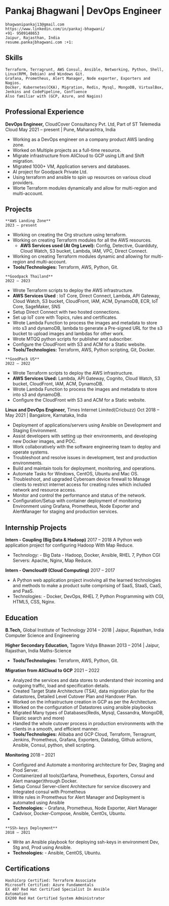 # **Pankaj Bhagwani | DevOps Engineer**

```
bhagwanipankaj13@gmail.com
https://www.linkedin.com/in/pankaj-bhagwani/
+91- 9509148653
Jaipur, Rajasthan, India
resume.pankajbhagwani.com :+1:

```
## Skills

```
Terraform, Terragrunt, AWS Consul, Ansible, Networking, Python, Shell, Linux(RPM, Debian) and Windows Git.
Grafana, Prometheus, Alert Manager, Node exporter, Exporters and Nagios.
Docker, Kubernetes(CKA), Migration, Redis, Mysql, MongoDB, VirtualBox, Jenkins and CodePipeline, Confluence
Also familiar with (GCP, Azure, and Nagios)
```
## Professional Experience

**DevOps Engineer,** CloudCover Consultancy Pvt. Ltd,
Part of ST Telemedia Cloud
May 2021 – present | Pune, Maharashtra, India

- Working as a DevOps engineer on a company product AWS landing zone.
- Worked on Multiple projects as a full-time resource.
- Migrate infrastructure from AliCloud to GCP using Lift and Shift migration.
- Migrated 1000+ VM, Application servers and databases.
- AI project for Goodpack Private Ltd.
- Using terraform and ansible to spin up resources on various cloud providers.
- Worte Terraform modules dynamically and allow for multi-region and multi-account.

## Projects

```
**AWS Landing Zone**
2023 – present
```
- Working on creating the Org structure using terraform.
- Working on creating Terraform modules for all the
AWS resources.
    - **AWS Services used (At Org Level):** Config, Detective, Guardduty, Cloud Watch, S3 bucket, Lambda, IAM, VPC, Direct Connect.
- Working on creating Terraform modules dynamic and allowing for multi-region and multi-account.
- **Tools/Technologies:** Terraform, AWS, Python, Git.

```
**Goodpack Thailand**
2022 – 2023
```
- Wrote Terraform scripts to deploy the AWS infrastructure.
- **AWS Services Used** : IoT Core, Direct Connect, Lambda, API Gateway, Cloud Watch, S3 bucket, CloudFront, IAM, ACM, DynamoDB, ECR, IoT Core, SageMaker, SNS
- Setup Direct Connect with two hosted connections.
- Set up IoT core with Topics, rules and certificates.
- Wrote Lambda Function to process the images and metadata to store into s3 and dynamoDB, lambda to generate a Pre-signed URL for the s3 bucket to upload images and lambdas for other work.
- Wrote MTQQ python scripts for publisher and subscriber.
- Configure the CloudFront with S3 and ACM for a Static website.
- **Tools/Technologies:** Terraform, AWS, Python
scripting, Git, Docker.

```
**GoodPack US**
2022 – 2022
```
- Wrote Terraform scripts to deploy the AWS infrastructure.
- **AWS Services Used:** Lambda, API Gateway, Cognito, Cloud Watch, S3 bucket, CloudFront, IAM, ACM, DynamoDB.
- Wrote Lambda Function to process the images and metadata to store into s3 and dynamoDB.
- Configure the CloudFront with S3 and ACM for a Static website.


**Linux and DevOps Engineer,**
Times Internet Limited(Cricbuzz)
Oct 2018 – May 2021 | Bangalore, Karnataka, India

- Deployment of applications/servers using Ansible on Development and Staging Environment.
- Assist developers with setting up their environments, and developing new Docker images, and POC.
- Work collaboratively with the software engineering team to deploy and operate systems.
- Troubleshoot and resolve issues in development, test and production environments.
- Build and maintain tools for deployment, monitoring, and operations.
- Automate Tasks for Windows, CentOS, Ubuntu and Mac OS.
- Troubleshoot, and upgraded Cyberoam device firewall to Manage clients to restrict internet access for creating rules which included network and resource access.
- Monitor and control the performance and status of the network.
- Configuration/Setup with container deployment of monitoring Environment using Grafana, Prometheus, Node Exporter and AlertManager for staging and production services.

## Internship Projects

**Intern - Coupling (Big Data & Hadoop)**
2017 – 2018
A Python web application project for configuring Hadoop With Map Reduce.

- Technology: - Big Data - Hadoop, Docker, Ansible, RHEL 7, Python CGI Servers: Apache, Nginx, Map Reduce.

**Intern - Owncloud9 (Cloud Computing)**
2017 – 2017

- A Python web application project involving all the learned technologies and methods to make a product suite comprising of SaaS, StaaS, CaaS, and PaaS.
- Technologies: - Docker, DevOps, RHEL 7, Python Programming with CGI, HTML5, CSS, Nginx.

## Education

**B.Tech,** Global Institute of Technology
2014 – 2018 | Jaipur, Rajasthan, India
Computer Science and Engineering

**Higher Secondary Education,** Tagore Vidya Bhawan
2013 – 2014 | Jaipur, Rajasthan, India
Maths-Science

- **Tools/Technologies:** Terraform, AWS, Python, Git.

**Migration from AliCloud to GCP**
2021 – 2022
- Analyzed the services and data stores to understand their incoming and outgoing traffic, load and specification details.
- Created Target State Architecture (TSA), data migration plan for the datastores, Detailed Level Cutover Plan and Handover Plan.
- Worked on the infrastructure creation in GCP as per the Architecture.
- Worked on the configuration of Datastores using ansible playbooks
- Migrated Many types of Databases(Redis, Mysql, Cassandra, MongoDB, Elastic search and more)
- Handled the whole cutover process in production environments with the clients in a smooth, and efficient manner.
- **Tools/Technologies:** Alibaba and GCP Cloud,
Terraform, Terragrunt, Jenkins, Prometheus, Grafana, Exporters, Datadog, Github actions, Ansible, Consul, python, shell scripting.

**Monitoring**
2018 – 2021
- Configured and Automate a monitoring architecture for Dev, Staging and Prod Server.
- Containerized all tools(Garfana, Prometheus, Exporters, Consul and Alert manager)through Docker.
- Setup Consul Server-client Architecture for service discovery and Integrated consul with Prometheus
- Write rules in Prometheus for Alert Manager and
Deployment is automated using Ansible
- **Technologies:** - Grafana, Prometheus, Node Exporter, Alert Manager Cadvisor, Docker-Compose, Ansible, CentOs, Ubuntu.
- 
```
**SSh-keys Deployment**
2018 – 2021
```
- Write an Ansible playbook for deploying ssh-keys in environment Dev, Stg and, Prod using Ansible.
- **Technologies:** - Ansible, CentOS, Ubuntu.

## Certifications

```
HashiCorp Certified: Terraform Associate
Microsoft Certified: Azure Fundamentals
EX 407 Red Hat Certified Specialist In Ansible
Automation
EX200 Red Hat Certified System Administrator
```

